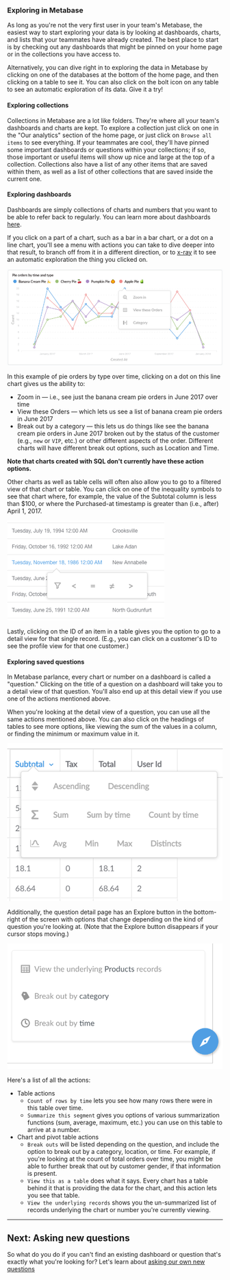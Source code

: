 ### Exploring in Metabase
As long as you're not the very first user in your team's Metabase, the easiest way to start exploring your data is by looking at dashboards, charts, and lists that your teammates have already created. The best place to start is by checking out any dashboards that might be pinned on your home page or in the collections you have access to.

Alternatively, you can dive right in to exploring the data in Metabase by clicking on one of the databases at the bottom of the home page, and then clicking on a table to see it. You can also click on the bolt icon on any table to see an automatic exploration of its data. Give it a try!

#### Exploring collections
Collections in Metabase are a lot like folders. They're where all your team's dashboards and charts are kept. To explore a collection just click on one in the "Our analytics" section of the home page, or just click on `Browse all items` to see everything. If your teammates are cool, they'll have pinned some important dashboards or questions within your collections; if so, those important or useful items will show up nice and large at the top of a collection. Collections also have a list of any other items that are saved within them, as well as a list of other collections that are saved inside the current one.

#### Exploring dashboards
Dashboards are simply collections of charts and numbers that you want to be able to refer back to regularly. You can learn more about dashboards [here](07-dashboards.md).

If you click on a part of a chart, such as a bar in a bar chart, or a dot on a line chart, you'll see a menu with actions you can take to dive deeper into that result, to branch off from it in a different direction, or to [x-ray](14-x-rays.md) it to see an automatic exploration the thing you clicked on.

![Drill through](images/drill-through/drill-through.png)

In this example of pie orders by type over time, clicking on a dot on this line chart gives us the ability to:
- Zoom in — i.e., see just the banana cream pie orders in June 2017 over time
- View these Orders — which lets us see a list of banana cream pie orders in June 2017
- Break out by a category — this lets us do things like see the banana cream pie orders in June 2017 broken out by the status of the customer (e.g., `new` or `VIP`, etc.) or other different aspects of the order. Different charts will have different break out options, such as Location and Time.

**Note that charts created with SQL don't currently have these action options.**

Other charts as well as table cells will often also allow you to go to a filtered view of that chart or table. You can click on one of the inequality symbols to see that chart where, for example, the value of the Subtotal column is less than $100, or where the Purchased-at timestamp is greater than (i.e., after) April 1, 2017.

![Inequality filters](images/drill-through/inequality-filters.png)

Lastly, clicking on the ID of an item in a table gives you the option to go to a detail view for that single record. (E.g., you can click on a customer's ID to see the profile view for that one customer.)

#### Exploring saved questions
In Metabase parlance, every chart or number on a dashboard is called a "question." Clicking on the title of a question on a dashboard will take you to a detail view of that question. You'll also end up at this detail view if you use one of the actions mentioned above.

When you're looking at the detail view of a question, you can use all the same actions mentioned above. You can also click on the headings of tables to see more options, like viewing the sum of the values in a column, or finding the minimum or maximum value in it.

![Heading actions](images/drill-through/heading-actions.png)

Additionally, the question detail page has an Explore button in the bottom-right of the screen with options that change depending on the kind of question you're looking at. (Note that the Explore button disappears if your cursor stops moving.)

![Action menu](images/drill-through/actions.png)

Here's a list of all the actions:
* Table actions
  - `Count of rows by time` lets you see how many rows there were in this table over time.
  - `Summarize this segment` gives you options of various summarization functions (sum, average, maximum, etc.) you can use on this table to arrive at a number.
* Chart and pivot table actions
  - `Break outs` will be listed depending on the question, and include the option to break out by a category, location, or time. For example, if you're looking at the count of total orders over time, you might be able to further break that out by customer gender, if that information is present.
  - `View this as a table` does what it says. Every chart has a table behind it that is providing the data for the chart, and this action lets you see that table.
  - `View the underlying records` shows you the un-summarized list of records underlying the chart or number you're currently viewing.

---

## Next: Asking new questions
So what do you do if you can't find an existing dashboard or question that's exactly what you're looking for? Let's learn about [asking our own new questions](04-asking-questions.md)
